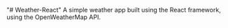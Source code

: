 "# Weather-React" 
A simple weather app built using the React framework, using the OpenWeatherMap API.